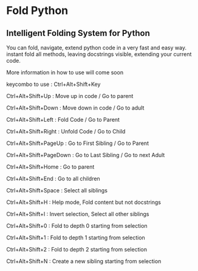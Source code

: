 # Fold Python
## Intelligent Folding System for Python

You can fold, navigate, extend python code in a very fast and easy way.
instant fold all methods, leaving docstrings visible, extending your current code.

More information in how to use will come soon

keycombo to use : Ctrl+Alt+Shift+Key

Ctrl+Alt+Shift+Up : Move up in code / Go to parent

Ctrl+Alt+Shift+Down : Move down in code / Go to adult

Ctrl+Alt+Shift+Left : Fold Code / Go to Parent

Ctrl+Alt+Shift+Right : Unfold Code / Go to Child

Ctrl+Alt+Shift+PageUp : Go to First Sibling / Go to Parent

Ctrl+Alt+Shift+PageDown : Go to Last Sibling / Go to next Adult

Ctrl+Alt+Shift+Home : Go to parent

Ctrl+Alt+Shift+End : Go to all children

Ctrl+Alt+Shift+Space : Select all siblings

Ctrl+Alt+Shift+H : Help mode, Fold content but not docstrings

Ctrl+Alt+Shift+I : Invert selection, Select all other siblings

Ctrl+Alt+Shift+0 : Fold to depth 0 starting from selection

Ctrl+Alt+Shift+1 : Fold to depth 1 starting from selection

Ctrl+Alt+Shift+2 : Fold to depth 2 starting from selection

Ctrl+Alt+Shift+N : Create a new sibling starting from selection



